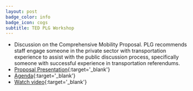 ```yaml
---
layout: post
badge_color: info
badge_icon: cogs
subtitle: TED PLG Workshop
---
```


* Discussion on the Comprehensive Mobility Proposal. PLG recommends staff engage someone in the private sector with transportation experience to assist with the public discussion process, specifically someone with successful experience in transportation referendums. 
* [Proposal Presentation](http://www.hillsboroughcounty.org/DocumentCenter/View/12876){:target='_blank'}
* [Agenda](http://www.hillsboroughcounty.org/DocumentCenter/View/12755){:target='_blank'}
* [Watch video](http://65.49.32.144/Hillsborough/c58b73db-f1d1-4cab-9f3c-2389ba25afc4/Trans_Econ_Dev_WS_8_12_2014/presentation_file/mgpresenter.html?Stream=low){:target='_blank'}
